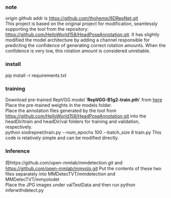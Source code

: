 ### note
origin github addr is https://github.com/thohemp/6DRepNet.git<br>
This project is based on the original project for modification, seamlessly supporting the tool from the repository: https://github.com/HelloWorld158/HeadPoseAnnotation.git. It has slightly modified the model architecture by adding a channel responsible for predicting the confidence of generating correct rotation amounts. When the confidence is very low, this rotation amount is considered unreliable.<br>
### install
pip install -r requirements.txt<br>
### training
Download pre-trained RepVGG model '**RepVGG-B1g2-train.pth**' from [here](https://drive.google.com/drive/folders/1Avome4KvNp0Lqh2QwhXO6L5URQjzCjUq)<br>
Place the pre-trained weights in the models folder.<br>
Place the annotation files generated by the tool from https://github.com/HelloWorld158/HeadPoseAnnotation.git into the headDir/train and headDir/val folders for training and validation, respectively.<br>
python sixdrepnet/train.py --num_epochs 100 --batch_size 8 train.py This code is relatively simple and can be modified directly.<br>
### Inference
将https://github.com/open-mmlab/mmdetection.git and https://github.com/open-mmlab/mmyolo.git Put the contents of these two files separately into MMDetecTVT/mmdetection and MMDetecTVT/mmyolodet <br>
Place the JPG images under valTestData and then run python inferwithdetect.py<br>